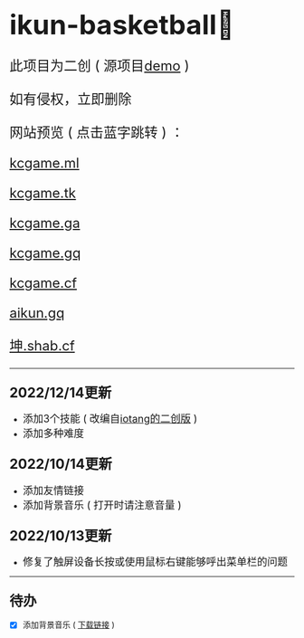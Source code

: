 # <font size=7>ikun-basketball🏀</font>

<font size=5>

此项目为二创 ( 源项目[demo](https://github.com/kasuganosoras/cxk-ball/) )

如有侵权，立即删除

网站预览 ( 点击蓝字跳转 ) ：

[kcgame.ml](https://kcgame.ml)

[kcgame.tk](https://kcgame.tk)

[kcgame.ga](https://kcgame.ga)

[kcgame.gq](https://kcgame.gq)

[kcgame.cf](https://kcgame.cf)

[aikun.gq](https://aikun.gq)

[坤.shab.cf](https://xn--tfs.shab.cf)

</font>

---

### <font size=5>2022/12/14更新</font>
* <font size=4>添加3个技能 ( 改编自[iotang的二创版](https://github.com/iotang/cxk-ball) ) </font>
* <font size=4>添加多种难度</font>

### <font size=5>2022/10/14更新</font>
* <font size=4>添加友情链接</font>
* <font size=4>添加背景音乐 ( 打开时请注意音量 )</font>

### <font size=5>2022/10/13更新</font>
* <font size=4>修复了触屏设备长按或使用鼠标右键能够呼出菜单栏的问题</font>

---

### <font size=5>待办</font>
- [x] 添加背景音乐 ( [下载链接](https://link.jscdn.cn/lanzou/aHR0cHM6Ly95aWthbmcubGFuem91bC5jb20vaUNRY00wZHR2cWhjJnBhc3NDb2RlPQ.mp3) )